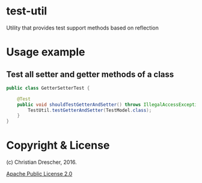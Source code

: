 # test-util
Utility that provides test support methods based on reflection

# Usage example

## Test all setter and getter methods of a class

```java
public class GetterSetterTest {

    @Test
    public void shouldTestGetterAndSetter() throws IllegalAccessException, InvocationTargetException, InstantiationException {
        TestUtil.testGetterAndSetter(TestModel.class);
    }
}
```

# Copyright & License

(c) Christian Drescher, 2016.

[Apache Public License 2.0](http://www.apache.org/licenses/LICENSE-2.0.html)

